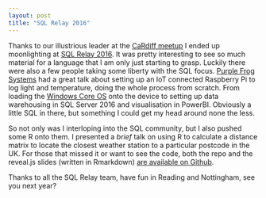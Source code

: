 ```yaml
---
layout: post
title: "SQL Relay 2016"
---
```


Thanks to our illustrious leader at the [CaRdiff meetup][5c7eaeb7] I ended up moonlighting at [SQL Relay 2016][a2cdc1bc]. It was pretty interesting to see so much material for a language that I am only just starting to grasp. Luckily there were also a few people taking some liberty with the SQL focus. [Purple Frog Systems][f7faf8d3] had a great talk about setting up an IoT connected Raspberry Pi to log light and temperature, doing the whole process from scratch. From loading the [Windows Core OS][220a9fae] onto the device to setting up data warehousing in SQL Server 2016 and visualisation in PowerBI. Obviously a little SQL in there, but something I could get my head around none the less.

So not only was I interloping into the SQL community, but I also pushed some R onto them. I presented a _brief_ talk on using R to calculate a distance matrix to locate the closest weather station to a particular postcode in the UK. For those that missed it or want to see the code, both the repo and the reveal.js slides (written in Rmarkdown) [are available on Github][ef32b169].

Thanks to all the SQL Relay team, have fun in Reading and Nottingham, see you next year?

  [a2cdc1bc]: http://www.sqlrelay.co.uk/ "SQL Relay 2016"
  [5c7eaeb7]: http://www.meetup.com/Cardiff-R-User-Group/ "CaRdiff R User group"
  [f7faf8d3]: http://www.purplefrogsystems.com/ "Purple Frog - Business Intelligence Consultancy"
  [220a9fae]: https://developer.microsoft.com/en-us/windows/iot "Windows Dev Centre - Windows IoT"
  [ef32b169]: https://github.com/DaveRGP/goingPostal "GitHub - Going Postal Talk"
